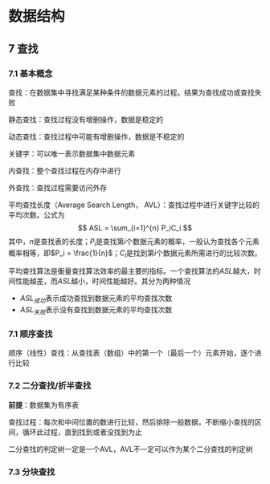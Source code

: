 # 数据结构

## 7 查找

### 7.1 基本概念

查找：在数据集中寻找满足某种条件的数据元素的过程。结果为查找成功或查找失败

静态查找：查找过程没有增删操作，数据是稳定的

动态查找：查找过程中可能有增删操作，数据是不稳定的

关键字：可以唯一表示数据集中数据元素

内查找：整个查找过程在内存中进行

外查找：查找过程需要访问外存

平均查找长度（Average Search Length， AVL）：查找过程中进行关键字比较的平均次数。公式为
$$
ASL = \sum_{i=1}^{n} P_iC_i
$$
其中，$n$是查找表的长度；$P_i$是查找第$i$个数据元素的概率，一般认为查找各个元素概率相等，即$P_i = \frac{1}{n}$；$C_i$是找到第$i$个数据元素所需进行的比较次数。

平均查找算法是衡量查找算法效率的最主要的指标。一个查找算法的$ASL$越大，时间性能越差，而$ASL$越小，时间性能越好。其分为两种情况

- $ASL_{成功}$表示成功查找到数据元素的平均查找次数
- $ASL_{失败}$表示没有查找到数据元素的平均查找次数

### 7.1 顺序查找

顺序（线性）查找：从查找表（数组）中的第一个（最后一个）元素开始，逐个进行比较

### 7.2 二分查找/折半查找

**前提**：数据集为有序表

查找过程：每次和中间位置的数进行比较，然后排除一般数据，不断缩小查找的区间，循环此过程，直到找到或者没找到为止

二分查找的判定树一定是一个AVL，AVL不一定可以作为某个二分查找的判定树

### 7.3 分块查找

